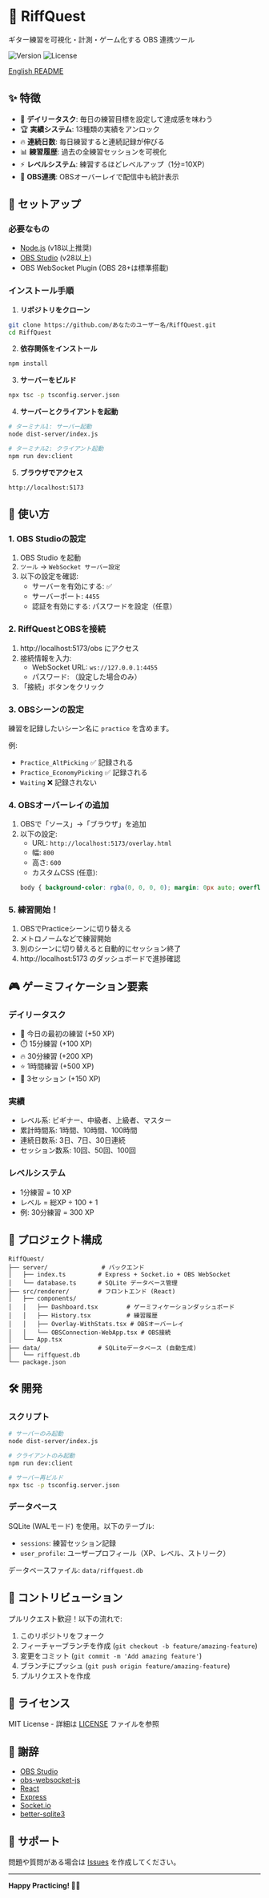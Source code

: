 # 🎸 RiffQuest

ギター練習を可視化・計測・ゲーム化する OBS 連携ツール

![Version](https://img.shields.io/badge/version-0.1.0-blue)
![License](https://img.shields.io/badge/license-MIT-green)

[English README](README.en.md)

## ✨ 特徴

- 🎯 **デイリータスク**: 毎日の練習目標を設定して達成感を味わう
- 🏆 **実績システム**: 13種類の実績をアンロック
- 🔥 **連続日数**: 毎日練習すると連続記録が伸びる
- 📊 **練習履歴**: 過去の全練習セッションを可視化
- ⚡ **レベルシステム**: 練習するほどレベルアップ（1分=10XP）
- 🎥 **OBS連携**: OBSオーバーレイで配信中も統計表示

## 🚀 セットアップ

### 必要なもの

- [Node.js](https://nodejs.org/) (v18以上推奨)
- [OBS Studio](https://obsproject.com/) (v28以上)
- OBS WebSocket Plugin (OBS 28+は標準搭載)

### インストール手順

1. **リポジトリをクローン**
```bash
git clone https://github.com/あなたのユーザー名/RiffQuest.git
cd RiffQuest
```

2. **依存関係をインストール**
```bash
npm install
```

3. **サーバーをビルド**
```bash
npx tsc -p tsconfig.server.json
```

4. **サーバーとクライアントを起動**
```bash
# ターミナル1: サーバー起動
node dist-server/index.js

# ターミナル2: クライアント起動
npm run dev:client
```

5. **ブラウザでアクセス**
```
http://localhost:5173
```

## 📖 使い方

### 1. OBS Studioの設定

1. OBS Studio を起動
2. `ツール` → `WebSocket サーバー設定`
3. 以下の設定を確認:
   - サーバーを有効にする: ✅
   - サーバーポート: `4455`
   - 認証を有効にする: パスワードを設定（任意）

### 2. RiffQuestとOBSを接続

1. http://localhost:5173/obs にアクセス
2. 接続情報を入力:
   - WebSocket URL: `ws://127.0.0.1:4455`
   - パスワード: （設定した場合のみ）
3. 「接続」ボタンをクリック

### 3. OBSシーンの設定

練習を記録したいシーン名に `practice` を含めます。

例:
- `Practice_AltPicking` ✅ 記録される
- `Practice_EconomyPicking` ✅ 記録される
- `Waiting` ❌ 記録されない

### 4. OBSオーバーレイの追加

1. OBSで「ソース」→「ブラウザ」を追加
2. 以下の設定:
   - URL: `http://localhost:5173/overlay.html`
   - 幅: `800`
   - 高さ: `600`
   - カスタムCSS (任意):
   ```css
   body { background-color: rgba(0, 0, 0, 0); margin: 0px auto; overflow: hidden; }
   ```

### 5. 練習開始！

1. OBSでPracticeシーンに切り替える
2. メトロノームなどで練習開始
3. 別のシーンに切り替えると自動的にセッション終了
4. http://localhost:5173 のダッシュボードで進捗確認

## 🎮 ゲーミフィケーション要素

### デイリータスク
- 🎯 今日の最初の練習 (+50 XP)
- ⏱️ 15分練習 (+100 XP)
- 🔥 30分練習 (+200 XP)
- ⭐ 1時間練習 (+500 XP)
- 🎸 3セッション (+150 XP)

### 実績
- レベル系: ビギナー、中級者、上級者、マスター
- 累計時間系: 1時間、10時間、100時間
- 連続日数系: 3日、7日、30日連続
- セッション数系: 10回、50回、100回

### レベルシステム
- 1分練習 = 10 XP
- レベル = 総XP ÷ 100 + 1
- 例: 30分練習 = 300 XP

## 📁 プロジェクト構成

```
RiffQuest/
├── server/               # バックエンド
│   ├── index.ts         # Express + Socket.io + OBS WebSocket
│   └── database.ts      # SQLite データベース管理
├── src/renderer/        # フロントエンド (React)
│   ├── components/
│   │   ├── Dashboard.tsx        # ゲーミフィケーションダッシュボード
│   │   ├── History.tsx          # 練習履歴
│   │   ├── Overlay-WithStats.tsx # OBSオーバーレイ
│   │   └── OBSConnection-WebApp.tsx # OBS接続
│   └── App.tsx
├── data/                # SQLiteデータベース (自動生成)
│   └── riffquest.db
└── package.json
```

## 🛠️ 開発

### スクリプト

```bash
# サーバーのみ起動
node dist-server/index.js

# クライアントのみ起動
npm run dev:client

# サーバー再ビルド
npx tsc -p tsconfig.server.json
```

### データベース

SQLite (WALモード) を使用。以下のテーブル:
- `sessions`: 練習セッション記録
- `user_profile`: ユーザープロフィール（XP、レベル、ストリーク）

データベースファイル: `data/riffquest.db`

## 🤝 コントリビューション

プルリクエスト歓迎！以下の流れで:

1. このリポジトリをフォーク
2. フィーチャーブランチを作成 (`git checkout -b feature/amazing-feature`)
3. 変更をコミット (`git commit -m 'Add amazing feature'`)
4. ブランチにプッシュ (`git push origin feature/amazing-feature`)
5. プルリクエストを作成

## 📝 ライセンス

MIT License - 詳細は [LICENSE](LICENSE) ファイルを参照

## 🙏 謝辞

- [OBS Studio](https://obsproject.com/)
- [obs-websocket-js](https://github.com/obs-websocket-community-projects/obs-websocket-js)
- [React](https://react.dev/)
- [Express](https://expressjs.com/)
- [Socket.io](https://socket.io/)
- [better-sqlite3](https://github.com/WiseLibs/better-sqlite3)

## 📧 サポート

問題や質問がある場合は [Issues](https://github.com/あなたのユーザー名/RiffQuest/issues) を作成してください。

---

**Happy Practicing! 🎸🔥**
